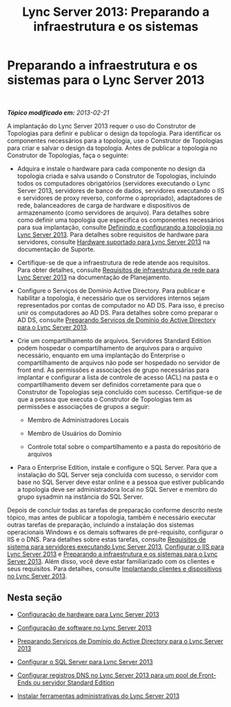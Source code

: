 ﻿---
title: 'Lync Server 2013: Preparando a infraestrutura e os sistemas'
TOCTitle: Preparando a infraestrutura e os sistemas
ms:assetid: 1254ee38-0679-4714-b293-1050f107c158
ms:mtpsurl: https://technet.microsoft.com/pt-br/library/Gg398205(v=OCS.15)
ms:contentKeyID: 49305937
ms.date: 05/19/2016
mtps_version: v=OCS.15
ms.translationtype: HT
---

# Preparando a infraestrutura e os sistemas para o Lync Server 2013

 

_**Tópico modificado em:** 2013-02-21_

A implantação do Lync Server 2013 requer o uso do Construtor de Topologias para definir e publicar o design da topologia. Para identificar os componentes necessários para a topologia, use o Construtor de Topologias para criar e salvar o design da topologia. Antes de publicar a topologia no Construtor de Topologias, faça o seguinte:

  - Adquira e instale o hardware para cada componente no design da topologia criada e salva usando o Construtor de Topologias, incluindo todos os computadores obrigatórios (servidores executando o Lync Server 2013, servidores de banco de dados, servidores executando o IIS e servidores de proxy reverso, conforme o apropriado), adaptadores de rede, balanceadores de carga de hardware e dispositivos de armazenamento (como servidores de arquivo). Para detalhes sobre como definir uma topologia que especifica os componentes necessários para sua implantação, consulte [Definindo e configurando a topologia no Lync Server 2013](lync-server-2013-defining-and-configuring-the-topology.md). Para detalhes sobre requisitos de hardware para servidores, consulte [Hardware suportado para Lync Server 2013](lync-server-2013-supported-hardware.md) na documentação de Suporte.

  - Certifique-se de que a infraestrutura de rede atende aos requisitos. Para obter detalhes, consulte [Requisitos de infraestrutura de rede para Lync Server 2013](lync-server-2013-network-infrastructure-requirements.md) na documentação de Planejamento.

  - Configure o Serviços de Domínio Active Directory. Para publicar e habilitar a topologia, é necessário que os servidores internos sejam representados por contas de computador no AD DS. Para isso, é preciso unir os computadores ao AD DS. Para detalhes sobre como preparar o AD DS, consulte [Preparando Serviços de Domínio do Active Directory para o Lync Server 2013](lync-server-2013-preparing-active-directory-domain-services.md).

  - Crie um compartilhamento de arquivos. Servidores Standard Edition podem hospedar o compartilhamento de arquivos para o arquivo necessário, enquanto em uma implantação do Enterprise o compartilhamento de arquivos não pode ser hospedado no servidor de front end. As permissões e associações de grupo necessárias para implantar e configurar a lista de controle de acesso (ACL) na pasta e o compartilhamento devem ser definidos corretamente para que o Construtor de Topologias seja concluído com sucesso. Certifique-se de que a pessoa que executa o Construtor de Topologias tem as permissões e associações de grupos a seguir:
    
      - Membro de Administradores Locais
    
      - Membro de Usuários do Domínio
    
      - Controle total sobre o compartilhamento e a pasta do repositório de arquivos

  - Para o Enterprise Edition, instale e configure o SQL Server. Para que a instalação do SQL Server seja concluída com sucesso, o servidor com base no SQL Server deve estar online e a pessoa que estiver publicando a topologia deve ser administradora local no SQL Server e membro do grupo sysadmin na instância do SQL Server.

Depois de concluir todas as tarefas de preparação conforme descrito neste tópico, mas antes de publicar a topologia, também é necessário executar outras tarefas de preparação, incluindo a instalação dos sistemas operacionais Windows e os demais softwares de pré-requisito, configurar o IIS e o DNS. Para detalhes sobre estas tarefas, consulte [Requisitos de sistema para servidores executando Lync Server 2013](lync-server-2013-system-requirements-for-servers-running-lync-server-2013.md), [Configurar o IIS para Lync Server 2013](lync-server-2013-configure-iis.md) e [Preparando a infraestrutura e os sistemas para o Lync Server 2013](lync-server-2013-preparing-the-infrastructure-and-systems.md). Além disso, você deve estar familiarizado com os clientes e seus requisitos. Para detalhes, consulte [Implantando clientes e dispositivos no Lync Server 2013](lync-server-2013-deploying-clients-and-devices.md).

## Nesta seção

  - [Configuração de hardware para Lync Server 2013](lync-server-2013-hardware-setup.md)

  - [Configuração de software no Lync Server 2013](lync-server-2013-software-setup.md)

  - [Preparando Serviços de Domínio do Active Directory para o Lync Server 2013](lync-server-2013-preparing-active-directory-domain-services.md)

  - [Configurar o SQL Server para Lync Server 2013](lync-server-2013-configure-sql-server-for-lync-server.md)

  - [Configurar registros DNS no Lync Server 2013 para um pool de Front-Ends ou servidor Standard Edition](lync-server-2013-configure-dns-records-for-a-front-end-pool-or-standard-edition-server.md)

  - [Instalar ferramentas administrativas do Lync Server 2013](lync-server-2013-install-lync-server-administrative-tools.md)

